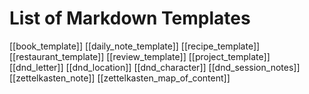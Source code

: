 # List of Markdown Templates
[[book_template]]
[[daily_note_template]]
[[recipe_template]]
[[restaurant_template]]
[[review_template]]
[[project_template]]
[[dnd_letter]]
[[dnd_location]]
[[dnd_character]]
[[dnd_session_notes]]
[[zettelkasten_note]]
[[zettelkasten_map_of_content]]